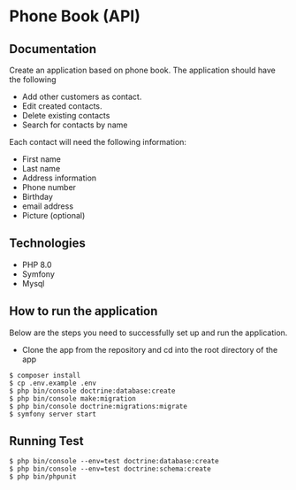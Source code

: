 # Phone Book (API)

## Documentation

Create an application based on phone book. The application should have the following

- Add other customers as contact.
- Edit created contacts.
- Delete existing contacts
- Search for contacts by name

Each contact will need the following information:
- First name
- Last name
- Address information
- Phone number
- Birthday
- email address
- Picture (optional)

## Technologies

- PHP 8.0
- Symfony
- Mysql

## How to run the application
Below are the steps you need to successfully set up and run the application.

- Clone the app from the repository and cd into the root directory of the app
```
$ composer install
$ cp .env.example .env
$ php bin/console doctrine:database:create
$ php bin/console make:migration
$ php bin/console doctrine:migrations:migrate
$ symfony server start
```

## Running Test

```shell script
$ php bin/console --env=test doctrine:database:create
$ php bin/console --env=test doctrine:schema:create
$ php bin/phpunit

```
